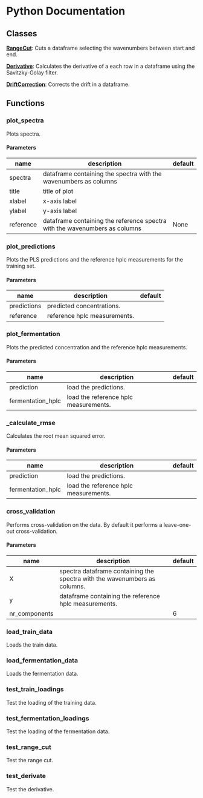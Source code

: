 # Python Documentation

## Classes

**[RangeCut](RangeCut.md)**: Cuts a dataframe selecting the wavenumbers between start and end. 

**[Derivative](Derivative.md)**: Calculates the derivative of a each row in a dataframe using the Savitzky-Golay filter. 

**[DriftCorrection](DriftCorrection.md)**: Corrects the drift in a dataframe. 


## Functions

### plot_spectra


Plots spectra. 
#### Parameters
name | description | default
--- | --- | ---
spectra | dataframe containing the spectra with the wavenumbers as columns | 
title | title of plot | 
xlabel | x-axis label | 
ylabel | y-axis label | 
reference | dataframe containing the reference spectra with the wavenumbers as columns | None





### plot_predictions


Plots the PLS predictions and the reference hplc measurements for the training set. 
#### Parameters
name | description | default
--- | --- | ---
predictions | predicted concentrations. | 
reference | reference hplc measurements. | 





### plot_fermentation


Plots the predicted concentration and the reference hplc measurements. 
#### Parameters
name | description | default
--- | --- | ---
prediction | load the predictions. | 
fermentation_hplc | load the reference hplc measurements. | 





### _calculate_rmse


Calculates the root mean squared error. 
#### Parameters
name | description | default
--- | --- | ---
prediction | load the predictions. | 
fermentation_hplc | load the reference hplc measurements. | 





### cross_validation


Performs cross-validation on the data. By default it performs a leave-one-out cross-validation. 
#### Parameters
name | description | default
--- | --- | ---
X | spectra dataframe containing the spectra with the wavenumbers as columns. | 
y | dataframe containing the reference hplc measurements. | 
nr_components |  | 6





### load_train_data


Loads the train data. 




### load_fermentation_data


Loads the fermentation data. 




### test_train_loadings


Test the loading of the training data. 




### test_fermentation_loadings


Test the loading of the fermentation data. 




### test_range_cut


Test the range cut. 




### test_derivate


Test the derivative. 



